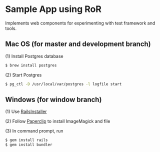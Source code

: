 # Sample App using RoR

Implements web components for experimenting with test framework and tools.

## Mac OS (for master and development branch)

(1) Install Postgres database
```sh
$ brew install postgres
```

(2) Start Postgres
```sh
$ pg_ctl -D /usr/local/var/postgres -l logfile start
```

## Windows (for window branch)

(1) Use [RailsInstaller](http://railsinstaller.org/en)

(2) Follow [Paperclip](https://github.com/thoughtbot/paperclip) to install ImageMagick and file

(3) In command prompt, run
```sh
$ gem install rails
$ gem install bundler
```
